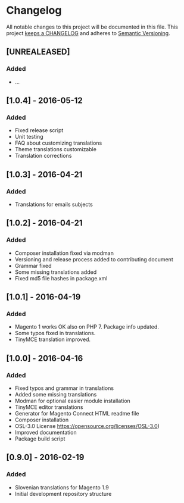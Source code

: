 # Changelog

All notable changes to this project will be documented in this file. This project
[keeps a CHANGELOG](http://keepachangelog.com/) and adheres to
[Semantic Versioning](http://semver.org/).


## [UNREALEASED]

### Added

* ...


## [1.0.4] - 2016-05-12

### Added

* Fixed release script
* Unit testing
* FAQ about customizing translations
* Theme translations customizable
* Translation corrections


## [1.0.3] - 2016-04-21

### Added

* Translations for emails subjects


## [1.0.2] - 2016-04-21

### Added

* Composer installation fixed via modman
* Versioning and release process added to contributing document
* Grammar fixed
* Some missing translations added
* Fixed md5 file hashes in package.xml


## [1.0.1] - 2016-04-19

### Added

* Magento 1 works OK also on PHP 7. Package info updated.
* Some typos fixed in translations.
* TinyMCE translation improved.


## [1.0.0] - 2016-04-16

### Added

* Fixed typos and grammar in translations
* Added some missing translations
* Modman for optional easier module installation
* TinyMCE editor translations
* Generator for Magento Connect HTML readme file
* Composer installation
* OSL-3.0 License https://opensource.org/licenses/OSL-3.0)
* Improved documentation
* Package build script


## [0.9.0] - 2016-02-19

### Added

* Slovenian translations for Magento 1.9
* Initial development repository structure
